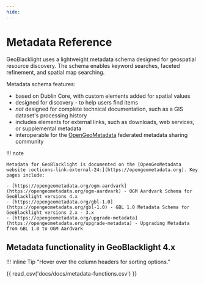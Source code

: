 ```yaml
---
hide:
---
```

# Metadata Reference

GeoBlacklight uses a lightweight metadata schema designed for geospatial resource discovery. The schema enables keyword searches, faceted refinement, and spatial map searching.

Metadata schema features:

- based on Dublin Core, with custom elements added for spatial values
- designed for discovery - to help users find items
- _not_ designed for complete technical documentation, such as a GIS dataset's processing history
- includes elements for external links, such as downloads, web services, or supplemental metadata
- interoperable for the [OpenGeoMetadata](https://opengeometadata.org) federated metadata sharing community

!!! note

	Metadata for GeoBlacklight is documented on the [OpenGeoMetadata website :octicons-link-external-24:](https://opengeometadata.org). Key pages include:
    
    - [https://opengeometadata.org/ogm-aardvark](https://opengeometadata.org/ogm-aardvark) - OGM Aardvark Schema for GeoBlacklight versions 4.x
    - [https://opengeometadata.org/gbl-1.0](https://opengeometadata.org/gbl-1.0) - GBL 1.0 Metadata Schema for GeoBlacklight versions 2.x - 3.x
    - [https://opengeometadata.org/upgrade-metadata](https://opengeometadata.org/upgrade-metadata) - Upgrading Metadata from GBL 1.0 to OGM Aardvark

## Metadata functionality in GeoBlacklight 4.x

!!! inline Tip "Hover over the column headers for sorting options."
	

{{ read_csv('docs/docs/metadata-functions.csv') }}
